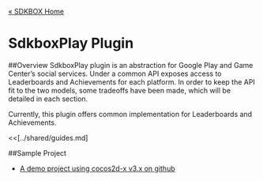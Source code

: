 [&#171; SDKBOX Home](http://sdkbox.com)

<h1>SdkboxPlay Plugin</h1>

##Overview
SdkboxPlay plugin is an abstraction for Google Play and Game Center’s social services. Under a common API exposes access to Leaderboards and Achievements for each platform.
In order to keep the API fit to the two models, some tradeoffs have been made, which will be detailed in each section.

Currently, this plugin offers common implementation for Leaderboards and Achievements.

<<[../shared/guides.md]

##Sample Project

* [A demo project using cocos2d-x v3.x on github](https://github.com/sdkbox/sdkbox-sample-sdkboxplay)
